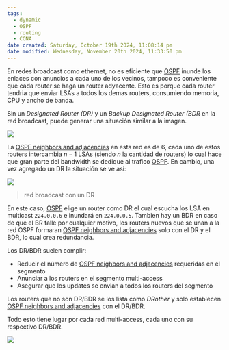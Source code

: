 ```yaml
---
tags:
  - dynamic
  - OSPF
  - routing
  - CCNA
date created: Saturday, October 19th 2024, 11:08:14 pm
date modified: Wednesday, November 20th 2024, 11:33:50 pm
---
```



En redes broadcast como ethernet, no es eficiente que [OSPF](../OSPF.md) inunde los enlaces con anuncios a cada uno de los vecinos, tampoco es conveniente que cada router se haga un router adyacente. Esto es porque cada router tendria que enviar LSAs a todos los demas routers, consumiendo memoria, CPU y ancho de banda. 

Sin un _Designated Router (DR)_ y un _Backup Designated Router (BDR_ en la red broadcast, puede generar una situación similar a la imagen.

![](16-1-scaled.jpg)

La [OSPF neighbors and adjacencies](OSPF%20neighbors%20and%20adjacencies.md) en esta red es de 6, cada uno de estos routers intercambia $n-1$ LSAs (siendo $n$ la cantidad de routers) lo cual hace que gran parte del bandwidth se dedique al trafico [OSPF](../OSPF.md). En cambio, una vez agregado un DR la situación se ve así:

![](16-2-scaled.jpg)
> red broadcast con un DR

En este caso, [OSPF](../OSPF.md) elige un router como DR el cual escucha los LSA en multicast `224.0.0.6` e inundará en `224.0.0.5`. Tambien hay un BDR en caso de que el BR falle por cualquier motivo, los routers nuevos que se unan a la red OSPF formaran [OSPF neighbors and adjacencies](OSPF%20neighbors%20and%20adjacencies.md) solo con el DR y el BDR, lo cual crea redundancia. 

Los DR/BDR suelen complir:
- Reducir el número de [OSPF neighbors and adjacencies](OSPF%20neighbors%20and%20adjacencies.md) requeridas en el segmento
- Anunciar a los routers en el segmento multi-access
- Asegurar que los updates se envian a todos los routers del segmento 

Los routers que no son DR/BDR se los lista como _DRother_ y solo establecen [OSPF neighbors and adjacencies](OSPF%20neighbors%20and%20adjacencies.md) con el DR/BDR. 

Todo esto tiene lugar por cada red multi-access, cada uno con su respectivo DR/BDR. 

![](16-3.jpg)